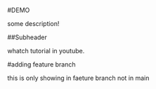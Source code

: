 
#DEMO

some description!

##Subheader

whatch tutorial in youtube.

#adding feature branch

this is only showing in faeture branch not in main
